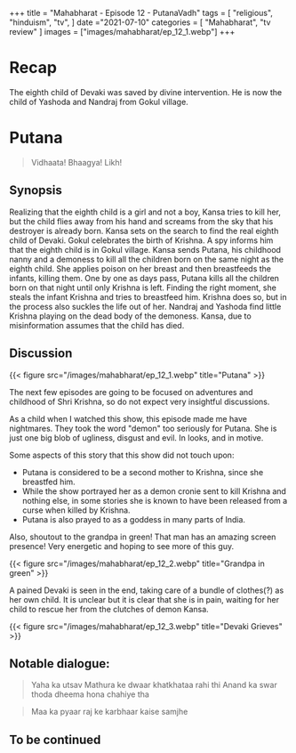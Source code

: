 +++ 
title = "Mahabharat - Episode 12 - PutanaVadh"
tags = [ "religious", "hinduism", "tv", ] 
date ="2021-07-10" 
categories = [ "Mahabharat", "tv review" ]
images = ["images/mahabharat/ep_12_1.webp"]
+++ 

# Recap 
The eighth child of Devaki was saved by divine intervention. He is now the child of Yashoda and Nandraj from Gokul village.

# Putana
> Vidhaata! Bhaagya! Likh!

## Synopsis
Realizing that the eighth child is a girl and not a boy, Kansa tries to kill
her, but the child flies away from his hand and screams from the sky that his
destroyer is already born. Kansa sets on the
search to find the real eighth child of Devaki. Gokul celebrates the birth of Krishna.
A spy informs him that the
eighth child is in Gokul village. Kansa sends Putana, his childhood nanny and a
demoness to kill all the children born on the same night as the eighth child.
She applies poison on her breast and then breastfeeds the infants, killing them.
One by one as days pass, Putana kills all the children born on that night until
only Krishna is left. Finding the right moment, she steals the infant Krishna and 
tries to breastfeed him. Krishna does so, but in the process also suckles the life 
out of her. Nandraj and Yashoda find little Krishna playing on the dead body of the demoness.
Kansa, due to misinformation assumes that the child has died.


## Discussion

{{< figure src="/images/mahabharat/ep_12_1.webp" title="Putana" >}}

The next few episodes are going to be focused on adventures and childhood of Shri Krishna, so
do not expect very insightful discussions.

As a child when I watched this show, this episode made me have nightmares. They took the word "demon"
too seriously for Putana. She is just one big blob of ugliness, disgust and evil. In looks, and in motive.

Some aspects of this story that this show did not touch upon:
- Putana is considered to be a second mother to Krishna, since she breastfed him.
- While the show portrayed her as a demon cronie sent to kill Krishna and nothing else, in some stories she is known to have been released from a curse when killed by Krishna. 
- Putana is also prayed to as a goddess in many parts of India.

Also, shoutout to the grandpa in green! That man has an amazing screen presence! Very energetic and hoping to see more of this guy.

{{< figure src="/images/mahabharat/ep_12_2.webp" title="Grandpa in green" >}}

A pained Devaki is seen in the end, taking care of a bundle of clothes(?) as her own child. It is unclear but it is clear that she is in pain, waiting for her child to rescue her from the clutches of demon Kansa.

{{< figure src="/images/mahabharat/ep_12_3.webp" title="Devaki Grieves" >}}
## Notable dialogue:

> Yaha ka utsav Mathura ke dwaar khatkhataa rahi thi
> Anand ka swar thoda dheema hona chahiye tha

> Maa ka pyaar raj ke karbhaar kaise samjhe

## To be continued

